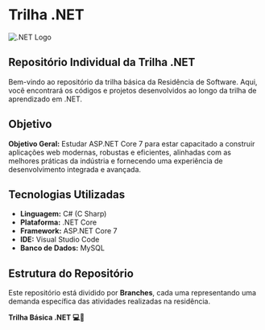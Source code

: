 # Trilha .NET

![.NET Logo](https://upload.wikimedia.org/wikipedia/commons/thumb/7/7d/Microsoft_.NET_logo.svg/100px-Microsoft_.NET_logo.svg.png)

## Repositório Individual da Trilha .NET

Bem-vindo ao repositório da trilha básica da Residência de Software. Aqui, você encontrará os códigos e projetos desenvolvidos ao longo da trilha de aprendizado em .NET.

## Objetivo

**Objetivo Geral:**
Estudar ASP.NET Core 7 para estar capacitado a construir aplicações web modernas, robustas e eficientes, alinhadas com as melhores práticas da indústria e fornecendo uma experiência de desenvolvimento integrada e avançada.

## Tecnologias Utilizadas

- **Linguagem:** C# (C Sharp)
- **Plataforma:** .NET Core
- **Framework:** ASP.NET Core 7
- **IDE:** Visual Studio Code
- **Banco de Dados:** MySQL

## Estrutura do Repositório

Este repositório está dividido por **Branches**, cada uma representando uma demanda específica das atividades realizadas na residência.

**Trilha Básica .NET 💻🔧**
